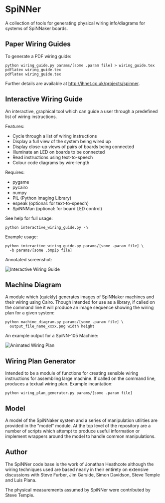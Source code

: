 SpiNNer
=======

A collection of tools for generating physical wiring info/diagrams for systems
of SpiNNaker boards.

Paper Wiring Guides
-------------------

To generate a PDF wiring guide:

	python wiring_guide.py params/[some .param file] > wiring_guide.tex
	pdflatex wiring_guide.tex
	pdflatex wiring_guide.tex

Further details are available at http://jhnet.co.uk/projects/spinner.

Interactive Wiring Guide
------------------------

An interactive, graphical tool which can guide a user through a predefined
list of wiring instructions.

Features:
* Cycle through a list of wiring instructions
* Display a full view of the system being wired up
* Display close-up views of pairs of boards being connected
* Illuminate an LED on boards to be connected
* Read instructions using text-to-speech
* Colour code diagrams by wire-length

Requires:
* pygame
* pycairo
* numpy
* PIL (Python Imaging Library)
* espeak (optional: for text-to-speech)
* SpiNNMan (optional: for board LED control)

See help for full usage:

	python interactive_wiring_guide.py -h

Example usage:

	python interactive_wiring_guide.py params/[some .param file] \
	  -b params/[some .bmpip file]

Annotated screenshot:

![Interactive Wiring Guide](http://jhnet.co.uk/misc/interactive_wiring_guide_screenshot.png)


Machine Diagram
---------------

A module which (quickly) generates images of SpiNNaker machines and their wiring
using Cairo. Though intended for use as a library, if called on the command line
it will produce an image sequence showing the wiring plan for a given system:

	python machine_diagram.py params/[some .param file] \
	  output_file_name_xxxx.png width height

An example output for a SpiNN-105 Machine:

![Animated Wiring Plan](http://jhnet.co.uk/misc/spin_105_wiring.gif)

Wiring Plan Generator
---------------------

Intended to be a module of functions for creating sensible wiring instructions
for assembling large machine. If called on the command line, produces a textual
wiring plan. Example incantation:

	python wiring_plan_generator.py params/[some .param file]

Model
-----

A model of the SpiNNaker system and a series of manipulation utilities are
provided in the "model" module. At the top level of the repository are a number
of scripts which attempt to produce useful information or implement wrappers
around the model to handle common manipulations.

Author
------

The SpiNNer code base is the work of Jonathan Heathcote although the wiring
techniques used are based nearly in their entirety on extensive discussions with
Steve Furber, Jim Garside, Simon Davidson, Steve Temple and Luis Plana.

The physical measurements assumed by SpiNNer were contributed by Steve Temple.
